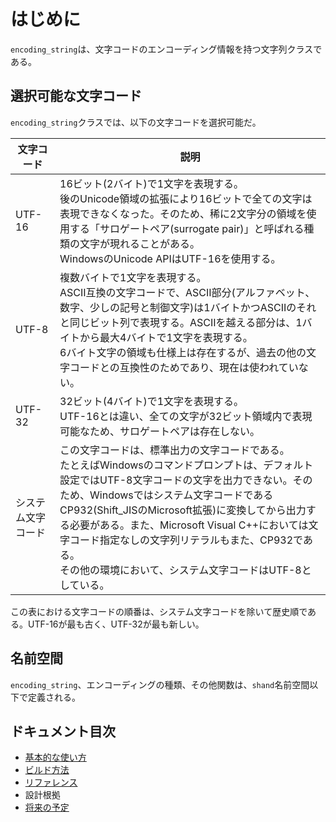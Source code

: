 # はじめに

`encoding_string`は、文字コードのエンコーディング情報を持つ文字列クラスである。

## 選択可能な文字コード

`encoding_string`クラスでは、以下の文字コードを選択可能だ。

| 文字コード         | 説明 |
|--------------------|------|
| UTF-16             | 16ビット(2バイト)で1文字を表現する。<br/>後のUnicode領域の拡張により16ビットで全ての文字は表現できなくなった。そのため、稀に2文字分の領域を使用する「サロゲートペア(surrogate pair)」と呼ばれる種類の文字が現れることがある。<br/>WindowsのUnicode APIはUTF-16を使用する。 |
| UTF-8              | 複数バイトで1文字を表現する。<br/>ASCII互換の文字コードで、ASCII部分(アルファベット、数字、少しの記号と制御文字)は1バイトかつASCIIのそれと同じビット列で表現する。ASCIIを越える部分は、1バイトから最大4バイトで1文字を表現する。<br/>6バイト文字の領域も仕様上は存在するが、過去の他の文字コードとの互換性のためであり、現在は使われていない。 |
| UTF-32             | 32ビット(4バイト)で1文字を表現する。<br/>UTF-16とは違い、全ての文字が32ビット領域内で表現可能なため、サロゲートペアは存在しない。 |
| システム文字コード | この文字コードは、標準出力の文字コードである。<br/>たとえばWindowsのコマンドプロンプトは、デフォルト設定ではUTF-8文字コードの文字を出力できない。そのため、Windowsではシステム文字コードであるCP932(Shift_JISのMicrosoft拡張)に変換してから出力する必要がある。また、Microsoft Visual C++においては文字コード指定なしの文字列リテラルもまた、CP932である。<br/>その他の環境において、システム文字コードはUTF-8としている。 |

この表における文字コードの順番は、システム文字コードを除いて歴史順である。UTF-16が最も古く、UTF-32が最も新しい。


## 名前空間
`encoding_string`、エンコーディングの種類、その他関数は、`shand`名前空間以下で定義される。


## ドキュメント目次

- [基本的な使い方](doc/basic_usage.md)
- [ビルド方法](doc/build.md)
- [リファレンス](doc/reference.md)
- 設計根拠
- [将来の予定](doc/future_plan.md)


